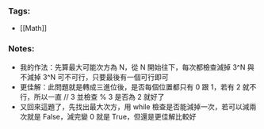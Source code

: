 ### Tags:
- [[Math]]
### Notes:
- 我的作法：先算最大可能次方為 N，從 N 開始往下，每次都檢查減掉 3^N 與不減掉 3^N 可不可行，只要最後有一個可行即可
- 更佳解：此問題就是轉成三進位後，是否每個位置都只有 0 跟 1，若有 2 就不行，所以一直 // 3 並檢查 % 3 是否為 2 就好了
- 又回來這題了，先找出最大次方，用 while 檢查是否能減掉一次，若可以減兩次就是 False，減完變 0 就是 True，但還是更佳解比較好